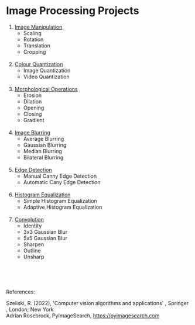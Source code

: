 # Image Processing Projects

1. [Image Manipulation](https://github.com/rohan1198/Image-Processing-Projects/tree/main/01_image_manipulation)
    - Scaling
    - Rotation
    - Translation
    - Cropping
<br><br>
2. [Colour Quantization](https://github.com/rohan1198/Image-Processing-Projects/tree/main/02_colour_quantization)
    - Image Quantization
    - Video Quantization
<br><br>
3. [Morphological Operations](https://github.com/rohan1198/Image-Processing-Projects/tree/main/03_morphological_operations)
    - Erosion
    - Dilation
    - Opening
    - Closing
    - Gradient
<br><br>
4. [Image Blurring](https://github.com/rohan1198/Image-Processing-Projects/tree/main/04_image_blurring)
    - Average Blurring
    - Gaussian Blurring
    - Median Blurring
    - Bilateral Blurring
<br><br>
5. [Edge Detection](https://github.com/rohan1198/Image-Processing-Projects/tree/main/05_edge_detection)
    - Manual Canny Edge Detection
    - Automatic Cany Edge Detection
<br><br>
6. [Histogram Equalization](https://github.com/rohan1198/Image-Processing-Projects/tree/main/06_histogram_equalization)
    - Simple Histogram Equalization
    - Adaptive Histogram Equalization
<br><br>
7. [Convolution](https://github.com/rohan1198/Image-Processing-Projects/tree/main/07_convolution)
    - Identity
    - 3x3 Gaussian Blur
    - 5x5 Gaussian Blur
    - Sharpen
    - Outline
    - Unsharp

<br><br><br>



References:

Szeliski, R. (2022), 'Computer vision algorithms and applications' , Springer , London; New York <br>
Adrian Rosebrock, PyImageSearch, https://pyimagesearch.com
